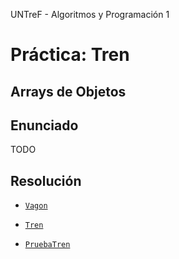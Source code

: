 UNTreF - Algoritmos y Programación 1

# Práctica: Tren

## Arrays de Objetos

## Enunciado

TODO

## Resolución

 * [`Vagon`](src/Vagon.java)
 
 * [`Tren`](src/Tren.java)

 * [`PruebaTren`](src/PruebaTren.java)
